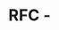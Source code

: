 # RFC <number> - <title>
* Comments: [#<number>](https://api.github.com/repos/mozilla-releng/releng-rfcs/issues/<number>)
* Proposed by: @<yourname>

# Summary

<summarize what you are suggesting>

## Motivation

<why do we need this?>

# Details

<how will this be implemented? what does it depend on? what are the
compatibility concerns?>

# Open Questions

<what isn't decided yet? remove this section when it is empty, and then go to
the final comment phase>

# Implementation

<once the RFC is decided, these links will provide readers a way to track the
implementation through to completion>

* <link to tracker bug, issue, etc.>
* <...>

